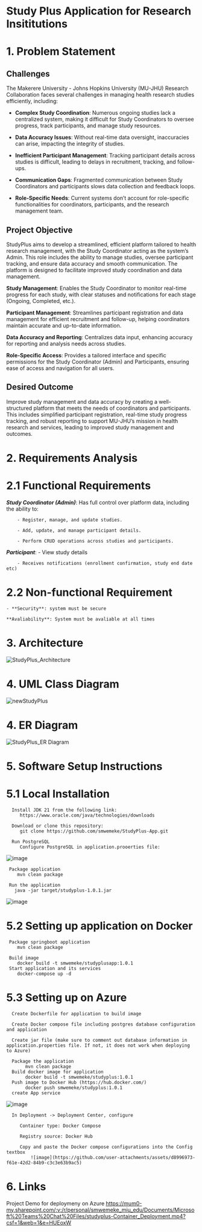 # Study Plus Application for Research Insititutions

# 1. Problem Statement

## Challenges
The Makerere University - Johns Hopkins University (MU-JHU) Research Collaboration faces several challenges in managing health research studies efficiently, including:

- **Complex Study Coordination**: Numerous ongoing studies lack a centralized system, making it difficult for Study Coordinators to oversee progress, track participants, and manage study resources.

- **Data Accuracy Issues**: Without real-time data oversight, inaccuracies can arise, impacting the integrity of studies.

- **Inefficient Participant Management**: Tracking participant details across studies is difficult, leading to delays in recruitment, tracking, and follow-ups.

- **Communication Gaps**: Fragmented communication between Study Coordinators and participants slows data collection and feedback loops.

- **Role-Specific Needs**: Current systems don’t account for role-specific functionalities for coordinators, participants, and the research management team.

## Project Objective
StudyPlus aims to develop a streamlined, efficient platform tailored to health research management, with the Study Coordinator acting as the system’s Admin. This role includes the ability to manage studies, oversee participant tracking, and ensure data accuracy and smooth communication. The platform is designed to facilitate improved study coordination and data management. 


**Study Management**: Enables the Study Coordinator to monitor real-time progress for each study, with clear statuses and notifications for each stage (Ongoing, Completed, etc.).

**Participant Management**: Streamlines participant registration and data management for efficient recruitment and follow-up, helping coordinators maintain accurate and up-to-date information.

**Data Accuracy and Reporting**: Centralizes data input, enhancing accuracy for reporting and analysis needs across studies.

**Role-Specific Access**: Provides a tailored interface and specific permissions for the Study Coordinator (Admin) and Participants, ensuring ease of access and navigation for all users.

## Desired Outcome

Improve study management and data accuracy by creating a well-structured platform that meets the needs of coordinators and participants. This includes simplified participant registration, real-time study progress tracking, and robust reporting to support MU-JHU’s mission in health research and services, leading to improved study management and outcomes.

# 2. Requirements Analysis

# 2.1 Functional Requirements

  ***Study Coordinator (Admin)***: Has full control over platform data, including the ability to:
   
        - Register, manage, and update studies.
        
        - Add, update, and manage participant details.
        
        - Perform CRUD operations across studies and participants.
        
   ***Participant***: 
        - View study details
        
        - Receives notifications (enrollment confirmation, study end date etc)
        

# 2.2 Non-functional Requirement
    - **Security**: system must be secure

    **Avaliability**: System must be avaliable at all times

# 3. Architecture

![StudyPlus_Architecture](https://github.com/user-attachments/assets/541d2232-e753-4f00-9d84-2e059bed4602)

# 4. UML Class Diagram

![newStudyPlus](https://github.com/user-attachments/assets/f0434061-622a-4f80-b44e-f4dd12888588)

# 4. ER Diagram

![StudyPlus_ER Diagram](https://github.com/user-attachments/assets/c362d063-874e-48c3-b8cc-662d6edbc20d)

# 5. Software Setup Instructions
# 5.1 Local Installation
      Install JDK 21 from the following link:
         https://www.oracle.com/java/technologies/downloads

      Download or clone this repository:
         git clone https://github.com/smwemeke/StudyPlus-App.git

      Run PostgreSQL
         Configure PostgreSQL in application.prooerties file:
![image](https://github.com/user-attachments/assets/0ab118e8-17d1-4550-a57f-a0c4fa0e3b95)

     Package application
        mvn clean package

     Run the application
       java -jar target/studyplus-1.0.1.jar
![image](https://github.com/user-attachments/assets/bf177996-f006-426e-ab20-f954d0ae5716)

# 5.2 Setting up application on Docker
     Package springboot application
        mvn clean package
     
     Build image
        docker build -t smwemeke/studyplusapp:1.0.1
     Start application and its services 
        docker-compose up -d

# 5.3 Setting up on Azure

      Create Dockerfile for application to build image

      Create Docker compose file including postgres database configuration  and application

      Create jar file (make sure to comment out database information in application.properties file. If not, it does not work when deploying to Azure)

      Package the application
           mvn clean package
      Build docker image for application
           docker build -t smwemeke/studyplus:1.0.1
      Push image to Docker Hub (https://hub.docker.com/)
           docker push smwemeke/studyplus:1.0.1
      create App service

  ![image](https://github.com/user-attachments/assets/8fadfb8a-d275-4af3-8f77-75873f982d16)

      In Deployment -> Deployment Center, configure

         Container type: Docker Compose

         Registry source: Docker Hub

         Copy and paste the Docker compose configurations into the Config textbox
             ![image](https://github.com/user-attachments/assets/d8996973-f61e-42d2-84b9-c3c3e63b9ac5)

# 6. Links
Project Demo for deploymeny on Azure
https://mum0-my.sharepoint.com/:v:/r/personal/smwemeke_miu_edu/Documents/Microsoft%20Teams%20Chat%20Files/studyplus-Container_Deployment.mp4?csf=1&web=1&e=HUEoxW




        
